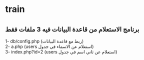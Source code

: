 # train
<br />
<div style="font-size:20px;"><b>
برنامج الاستعلام من قاعدة البيانات
فيه 3 ملفات فقط
  </b>
  </div>
<br />
1- db/config.php (ربط مع قاعدة البيانات) <br />
2- a.php (users استعلام عن الاسماء في جدول) <br />
3- index.php?id=2 (users استعلام عن ثاني اسم في جدول) <br />
